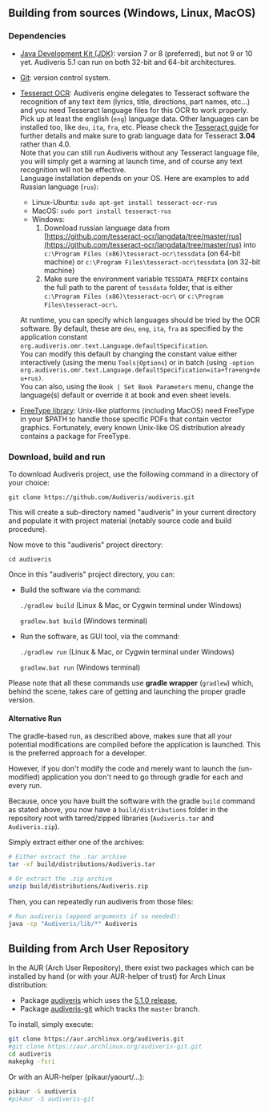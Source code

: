 ## Building from sources (Windows, Linux, MacOS)

### Dependencies

* [Java Development Kit (JDK)][1]: version 7 or 8 (preferred), but not 9 or 10 yet.
  Audiveris 5.1 can run on both 32-bit and 64-bit architectures.

* [Git](https://git-scm.com): version control system.

* [Tesseract OCR][2]: Audiveris engine delegates to Tesseract software the recognition of any
text item (lyrics, title, directions, part names, etc...) and you need Tesseract language files
for this OCR to work properly.  
Pick up at least the english (`eng`) language data.
Other languages can be installed too, like `deu`, `ita`, `fra`, etc.
Please check the [Tesseract guide][3] for further details and make sure to grab language data
for Tesseract **3.04** rather than 4.0.  
Note that you can still run Audiveris without any Tesseract language file, you will simply get a
warning at launch time, and of course any text recognition will not be effective.  
Language installation depends on your OS. Here are examples to add Russian language (`rus`):
  - Linux-Ubuntu: `sudo apt-get install tesseract-ocr-rus`
  - MacOS: `sudo port install tesseract-rus`
  - Windows:
    1. Download russian language data from
    [https://github.com/tesseract-ocr/langdata/tree/master/rus](https://github.com/tesseract-ocr/langdata/tree/master/rus)
    into `c:\Program Files (x86)\tesseract-ocr\tessdata` (on 64-bit machine)
    or `c:\Program Files\tesseract-ocr\tessdata` (on 32-bit machine)
    2. Make sure the environment variable `TESSDATA_PREFIX` contains the full path to the parent of
    `tessdata` folder, that is either `c:\Program Files (x86)\tesseract-ocr\`
    or `c:\Program Files\tesseract-ocr\`.  

  At runtime, you can specify which languages should be tried by the OCR software.
  By default, these are `deu`, `eng`, `ita`, `fra` as specified by the application constant
  `org.audiveris.omr.text.Language.defaultSpecification`.  
  You can modify this default by changing the constant value either interactively
  (using the menu `Tools|Options`) or in batch
  (using `-option org.audiveris.omr.text.Language.defaultSpecification=ita+fra+eng+deu+rus)`.  
  You can also, using the `Book | Set Book Parameters` menu, change the language(s) default or
  override it at book and even sheet levels.
* [FreeType library][4]: Unix-like platforms (including MacOS) need FreeType in your $PATH to handle
those specific PDFs that contain vector graphics.
Fortunately, every known Unix-like OS distribution already contains a package for FreeType.

### Download, build and run
To download Audiveris project, use the following command in a directory of your choice:

`git clone https://github.com/Audiveris/audiveris.git`

This will create a sub-directory named "audiveris" in your current directory and populate it with
project material (notably source code and build procedure).

Now move to this "audiveris" project directory:

`cd audiveris`

Once in this "audiveris" project directory, you can:

* Build the software via the command:

    `./gradlew build` (Linux & Mac, or Cygwin terminal under Windows)

    `gradlew.bat build` (Windows terminal)

* Run the software, as GUI tool, via the command:

    `./gradlew run` (Linux & Mac, or Cygwin terminal under Windows)

    `gradlew.bat run` (Windows terminal)

Please note that all these commands use **gradle wrapper** (`gradlew`) which, behind the scene,
takes care of getting and launching the proper gradle version.

#### Alternative Run

The gradle-based run, as described above, makes sure that all your potential modifications are
compiled before the application is launched.
This is the preferred approach for a developer.

However, if you don't modify the code and merely want to launch the (un-modified)
application you don't need to go through gradle for each and every run.

Because, once you have built the software with the gradle `build` command as stated above,
you now have a `build/distributions` folder in the repository root with tarred/zipped libraries
(`Audiveris.tar` and `Audiveris.zip`).

Simply extract either one of the archives:

```sh
# Either extract the .tar archive
tar -xf build/distributions/Audiveris.tar
```

```sh
# Or extract the .zip archive
unzip build/distributions/Audiveris.zip
```

Then, you can repeatedly run audiveris from those files:
```sh
# Run audiveris (append arguments if so needed):
java -cp "Audiveris/lib/*" Audiveris
```

## Building from Arch User Repository

In the AUR (Arch User Repository), there exist two packages which can be installed by hand
(or with your AUR-helper of trust) for Arch Linux distribution:

* Package [audiveris](https://aur.archlinux.org/packages/audiveris) which uses the
[5.1.0 release](https://github.com/Audiveris/audiveris/releases/tag/5.1.0),
* Package [audiveris-git](https://aur.archlinux.org/packages/audiveris-git) which tracks the
`master` branch.

To install, simply execute:
```bash
git clone https://aur.archlinux.org/audiveris.git
#git clone https://aur.archlinux.org/audiveris-git.git
cd audiveris
makepkg -fsri
```
Or with an AUR-helper (pikaur/yaourt/...):
```bash
pikaur -S audiveris
#pikaur -S audiveris-git
```

[1]: http://www.oracle.com/technetwork/java/javase/downloads/index.html
[2]: https://github.com/tesseract-ocr/tesseract
[3]: https://github.com/tesseract-ocr/tesseract/wiki
[4]: https://www.freetype.org
